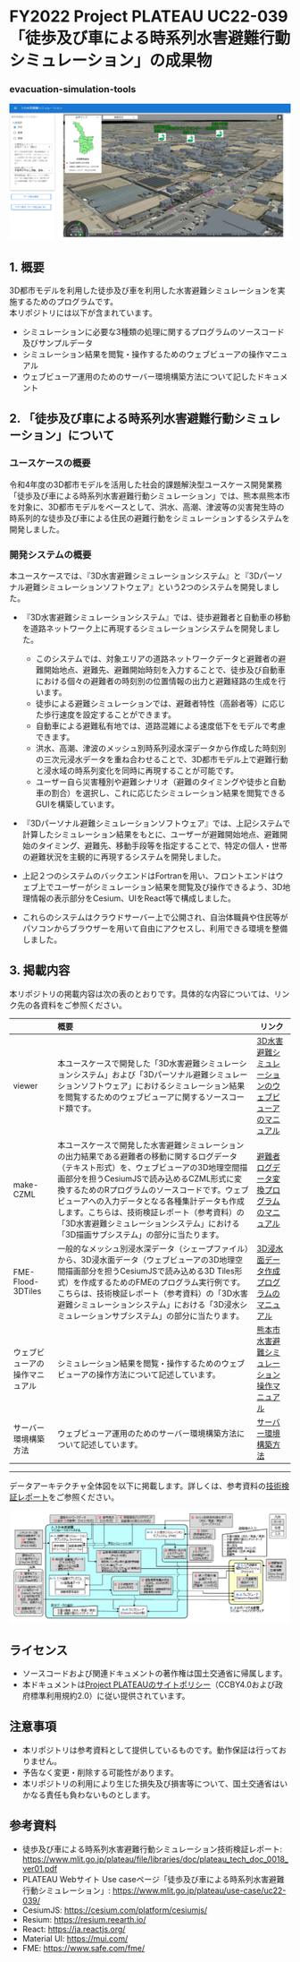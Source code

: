 # FY2022 Project PLATEAU UC22-039「徒歩及び車による時系列水害避難行動シミュレーション」の成果物
### evacuation-simulation-tools

![シミュレーションの描画例](images/Simulation_Scene.png)

## 1. 概要

3D都市モデルを利⽤した徒歩及び車を利用した水害避難シミュレーションを実施するためのプログラムです。  
本リポジトリには以下が含まれています。
- シミュレーションに必要な3種類の処理に関するプログラムのソースコード及びサンプルデータ
- シミュレーション結果を閲覧・操作するためのウェブビューアの操作マニュアル
- ウェブビューア運用のためのサーバー環境構築方法について記したドキュメント


## 2. 「徒歩及び車による時系列水害避難行動シミュレーション」について

### ユースケースの概要

令和4年度の3D都市モデルを活用した社会的課題解決型ユースケース開発業務「徒歩及び車による時系列水害避難行動シミュレーション」では、熊本県熊本市を対象に、3D都市モデルをベースとして、洪水、高潮、津波等の災害発生時の時系列的な徒歩及び車による住民の避難行動をシミュレーションするシステムを開発しました。  

### 開発システムの概要

本ユースケースでは、『3D水害避難シミュレーションシステム』と『3Dパーソナル避難シミュレーションソフトウェア』という2つのシステムを開発しました。

- 『3D水害避難シミュレーションシステム』では、徒歩避難者と自動車の移動を道路ネットワーク上に再現するシミュレーションシステムを開発しました。  
  - このシステムでは、対象エリアの道路ネットワークデータと避難者の避難開始地点、避難先、避難開始時刻を入力することで、徒歩及び自動車における個々の避難者の時刻別の位置情報の出力と避難経路の生成を行います。  
  - 徒歩による避難シミュレーションでは、避難者特性（高齢者等）に応じた歩行速度を設定することができます。
  - 自動車による避難私有地では、道路混雑による速度低下をモデルで考慮できます。
  - 洪水、高潮、津波のメッシュ別時系列浸水深データから作成した時刻別の三次元浸水データを重ね合わせることで、3D都市モデル上で避難行動と浸水域の時系列変化を同時に再現することが可能です。
  - ユーザー自ら災害種別や避難シナリオ（避難のタイミングや徒歩と自動車の割合）を選択し、これに応じたシミュレーション結果を閲覧できるGUIを構築しています。

- 『3Dパーソナル避難シミュレーションソフトウェア』では、上記システムで計算したシミュレーション結果をもとに、ユーザーが避難開始地点、避難開始のタイミング、避難先、移動手段等を指定することで、特定の個人・世帯の避難状況を主観的に再現するシステムを開発しました。

- 上記２つのシステムのバックエンドはFortranを用い、フロントエンドはウェブ上でユーザーがシミュレーション結果を閲覧及び操作できるよう、3D地理情報の表示部分をCesium、UIをReact等で構成しました。

- これらのシステムはクラウドサーバー上で公開され、自治体職員や住民等がパソコンからブラウザーを用いて自由にアクセスし、利用できる環境を整備しました。

## 3. 掲載内容

本リポジトリの掲載内容は次の表のとおりです。具体的な内容については、リンク先の各資料をご参照ください。

|                                | 概要                                                                                                                                                                                                                                                                                                                                                                                                                      | リンク                                                                                                     |
|:-------------------------------|:--------------------------------------------------------------------------------------------------------------------------------------------------------------------------------------------------------------------------------------------------------------------------------------------------------------------------------------------------------------------------------------------------------------------------|----------------------------------------------------------------------------------------------------------------|
| viewer                         | 本ユースケースで開発した「3D水害避難シミュレーションシステム」および「3Dパーソナル避難シミュレーションソフトウェア」におけるシミュレーション結果を閲覧するためのウェブビューアに関するソースコード類です。                                                                                                                                                                                                                                      | [3D水害避難シミュレーションのウェブビューアのマニュアル](/viewer/Manual_for_Web_Viewer_System.md)              |
| make-CZML                      | 本ユースケースで開発した水害避難シミュレーションの出力結果である避難者の移動に関するログデータ（テキスト形式）を、ウェブビューアの3D地理空間描画部分を担うCesiumJSで読み込めるCZML形式に変換するためのRプログラムのソースコードです。ウェブビューアへの入力データとなる各種集計データも作成します。こちらは、技術検証レポート（参考資料）の「3D水害避難シミュレーションシステム」における「3D描画サブシステム」の部分に当たります。 | [避難者ログデータ変換プログラムのマニュアル](/make-CZML/Manual_for_Converter_Evacuees_Log_to_CZML.md)          |
| FME-Flood-3DTiles              | 一般的なメッシュ別浸水深データ（シェープファイル）から、3D浸水面データ（ウェブビューアの3D地理空間描画部分を担うCesiumJSで読み込める3D Tiles形式）を作成するためのFMEのプログラム実行例です。こちらは、技術検証レポート（参考資料）の「3D水害避難シミュレーションシステム」における「3D浸水シミュレーションサブシステム」の部分に当たります。                                                                                       | [3D浸水面データ作成プログラムのマニュアル](/FME-Flood-3DTiles/Manual_for_Converter_Flood_Meshes_to_3DTiles.md) |
| ウェブビューアの操作マニュアル | シミュレーション結果を閲覧・操作するためのウェブビューアの操作方法について記述しています。                                                                                                                                                                                                                                                                                                                                | [熊本市水害避難シミュレーション操作マニュアル](./User's_Manual_for_Web_Viewer.pdf)                            |
| サーバー環境構築方法           | ウェブビューア運用のためのサーバー環境構築方法について記述しています。                                                                                                                                                                                                                                                                                                                                                      | [サーバー環境構築方法](./Server_Setting_Method.pdf)                                                         |

***

データアーキテクチャ全体図を以下に掲載します。詳しくは、参考資料の[技術検証レポート](https://www.mlit.go.jp/plateau/file/libraries/doc/plateau_tech_doc_0018_ver01.pdf)をご参照ください。

![データアーキテクチャ全体図](images/Data_Architecture.png)

## ライセンス

-   ソースコードおよび関連ドキュメントの著作権は国土交通省に帰属します。
-   本ドキュメントは[Project PLATEAUのサイトポリシー](https://www.mlit.go.jp/plateau/site-policy/)（CCBY4.0および政府標準利用規約2.0）に従い提供されています。

## 注意事項

-   本リポジトリは参考資料として提供しているものです。動作保証は行っておりません。
-   予告なく変更・削除する可能性があります。
-   本リポジトリの利用により生じた損失及び損害等について、国土交通省はいかなる責任も負わないものとします。

## 参考資料

-   徒歩及び車による時系列水害避難行動シミュレーション技術検証レポート: <https://www.mlit.go.jp/plateau/file/libraries/doc/plateau_tech_doc_0018_ver01.pdf>
-   PLATEAU Webサイト Use caseページ「徒歩及び車による時系列水害避難行動シミュレーション」: <https://www.mlit.go.jp/plateau/use-case/uc22-039/>
-   CesiumJS: <https://cesium.com/platform/cesiumjs/>
-   Resium: <https://resium.reearth.io/>
-   React: <https://ja.reactjs.org/>
-   Material UI: <https://mui.com/>
-   FME: <https://www.safe.com/fme/>
